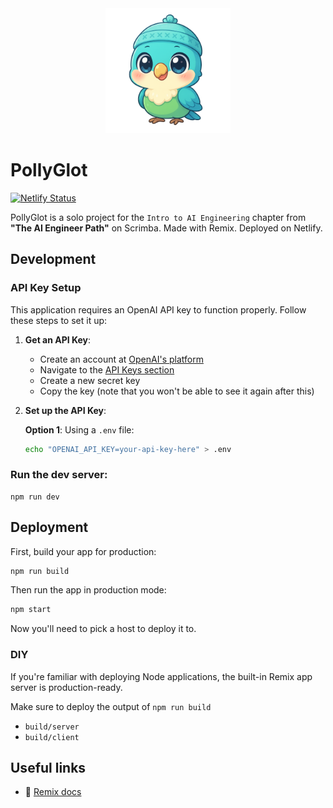 <div align="center">
  <img src="public/parrot.png" alt="PollyGlot Mascot" width="200" />
</div>

# PollyGlot

[![Netlify Status](https://api.netlify.com/api/v1/badges/9f26aa73-3dcd-482a-a8c5-b5e59322915b/deploy-status)](https://app.netlify.com/sites/nordic-pollyglot/deploys)

PollyGlot is a solo project for the `Intro to AI Engineering` chapter from **"The AI Engineer Path"** on Scrimba. Made with Remix. Deployed on Netlify.

## Development

### API Key Setup

This application requires an OpenAI API key to function properly. Follow these steps to set it up:

1. **Get an API Key**:
   - Create an account at [OpenAI's platform](https://platform.openai.com/)
   - Navigate to the [API Keys section](https://platform.openai.com/api-keys)
   - Create a new secret key
   - Copy the key (note that you won't be able to see it again after this)

2. **Set up the API Key**:

   **Option 1**: Using a `.env` file:
   ```sh
   echo "OPENAI_API_KEY=your-api-key-here" > .env
   ```


### Run the dev server:

```shellscript
npm run dev
```

## Deployment

First, build your app for production:

```sh
npm run build
```

Then run the app in production mode:

```sh
npm start
```

Now you'll need to pick a host to deploy it to.

### DIY

If you're familiar with deploying Node applications, the built-in Remix app server is production-ready.

Make sure to deploy the output of `npm run build`

- `build/server`
- `build/client`

## Useful links
- 📖 [Remix docs](https://remix.run/docs)